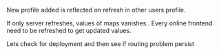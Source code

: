 <!-- Issue 1 -->

New profile added is reflected on refresh in other users profile.

<!-- Issue 2 -->

If only server refreshes, values of maps vanishes..
Every online frontend need to be refreshed to get updated values.

<!-- Issue 3 -->

Lets check for deployment and then see if routing problem persist
